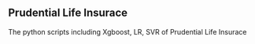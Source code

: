 ## Prudential Life Insurace

The python scripts including Xgboost, LR, SVR of Prudential Life Insurace


